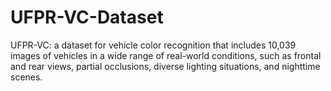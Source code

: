 # UFPR-VC-Dataset
UFPR-VC: a dataset for vehicle color recognition that includes 10,039 images of vehicles in a wide range of real-world conditions, such as frontal and rear views, partial occlusions, diverse lighting situations, and nighttime scenes.
